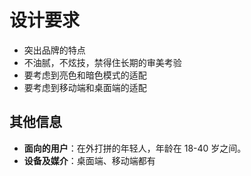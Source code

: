 # 设计要求

- 突出品牌的特点
- 不油腻，不炫技，禁得住长期的审美考验
- 要考虑到亮色和暗色模式的适配
- 要考虑到移动端和桌面端的适配

## 其他信息

- **面向的用户**：在外打拼的年轻人，年龄在 18-40 岁之间。
- **设备及媒介**：桌面端、移动端都有
